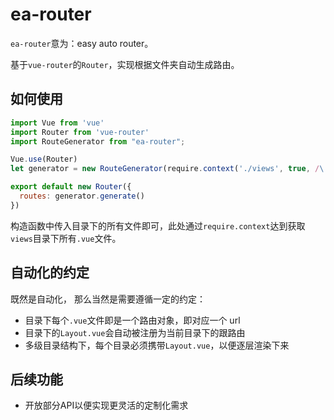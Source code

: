 # ea-router

`ea-router`意为：easy auto router。

基于`vue-router`的`Router`，实现根据文件夹自动生成路由。



## 如何使用

```javascript
import Vue from 'vue'
import Router from 'vue-router'
import RouteGenerator from "ea-router";

Vue.use(Router)
let generator = new RouteGenerator(require.context('./views', true, /\.vue$/))

export default new Router({
  routes: generator.generate()
})

```



构造函数中传入目录下的所有文件即可，此处通过`require.context`达到获取`views`目录下所有`.vue`文件。



## 自动化的约定

既然是自动化， 那么当然是需要遵循一定的约定：

- 目录下每个`.vue`文件即是一个路由对象，即对应一个 url
- 目录下的`Layout.vue`会自动被注册为当前目录下的跟路由
- 多级目录结构下，每个目录必须携带`Layout.vue`，以便逐层渲染下来



## 后续功能

- 开放部分API以便实现更灵活的定制化需求
